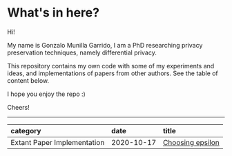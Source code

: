 # What's in here?

Hi!

My name is Gonzalo Munilla Garrido, I am a PhD researching privacy preservation techniques, namely differential privacy.

This repository contains my own code with some of my experiments and ideas, and implementations of papers from other authors. See the table of content below. 

I hope you enjoy the repo :) 

Cheers!


---

| category | date | title |
|:-------|:-----|:------|
| Extant Paper Implementation | 2020-10-17 | [Choosing epsilon](https://github.com/gonzalo-munillag/Differential_Privacy/tree/main/Extant_Papers_Implementations/A_method_to_choose_epsilon)


